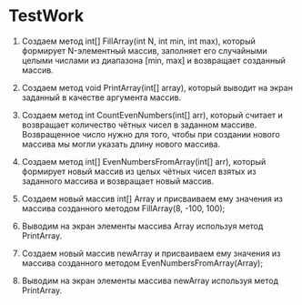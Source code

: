 # TestWork


1. Создаем метод int[] FillArray(int N, int min, int max), который формирует N-элементный массив, заполняет его случайными целыми числами из диапазона [min, max] и возвращает созданный массив.

2. Создаем метод void PrintArray(int[] array), который выводит на экран  заданный  в качестве аргумента массив.

3. Создаем метод int CountEvenNumbers(int[] arr), который считает и возвращает количество чётных чисел в заданном массиве. Возвращенное число нужно для того, чтобы при создании нового массива мы могли указать длину нового массива.

4. Создаем метод int[] EvenNumbersFromArray(int[] arr), который формирует новый массив из целых чётных чисел взятых из заданного массива и возвращает новый массив.

5. Создаем новый массив int[] Array и присваиваем ему значения из массива созданного методом FillArray(8, -100, 100);

6. Выводим на экран элементы массива Array используя метод PrintArray.

7. Создаем новый массив newArray и присваиваем ему значения из массива созданного методом EvenNumbersFromArray(Array);

8. Выводим на экран элементы массива newArray используя метод PrintArray.